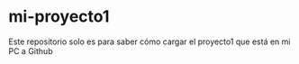 # mi-proyecto1
Este repositorio solo es para saber cómo cargar el proyecto1 que está en mi PC a Github
